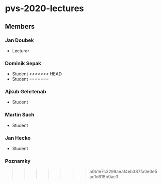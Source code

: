 # pvs-2020-lectures

## Members

### Jan Doubek
 * Lecturer

### Dominik Sepak
 * Student
<<<<<<< HEAD
 * Student
=======

### Ajkub Gehrtenab
 * Student

### Martin Sach
 * Student

### Jan Hecko
 * Student

### Poznamky
>>>>>>> a0b1e7c3299aeaf4eb387fa0e0e5ac1d618b0ae3
